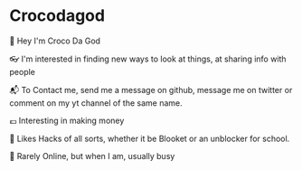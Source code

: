 # Crocodagod

👋 Hey I'm Croco Da God

👓 I'm interested in finding new ways to look at things, at sharing info with people

📬 To Contact me, send me a message on github, message me on twitter or comment on my yt channel of the same name.

💷 Interesting in making money

🎃 Likes Hacks of all sorts, whether it be Blooket or an unblocker for school.

🪫 Rarely Online, but when I am, usually busy
